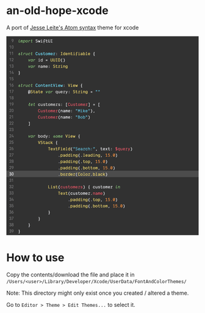 # an-old-hope-xcode

A port of [Jesse Leite's Atom syntax](https://github.com/jesseleite/an-old-hope-syntax-atom) theme for xcode

![Preview: An old hope syntax](./preview.png)

# How to use

Copy the contents/download the file and place it in `/Users/<user>/Library/Developer/Xcode/UserData/FontAndColorThemes/`

Note: This directory might only exist once you created / altered a theme.

Go to `Editor > Theme > Edit Themes...` to select it.
